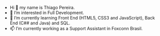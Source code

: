 - Hi 👋 my name is Thiago Pereira.
- 👀 I’m interested in Full Development.
- 🌱 I’m currently learning Front End (HTML5, CSS3 and JavaScript), Back End (C## and Java) and SQL.
- 📫 I’m currently working as a Support Assistant in Foxconn Brasil.
